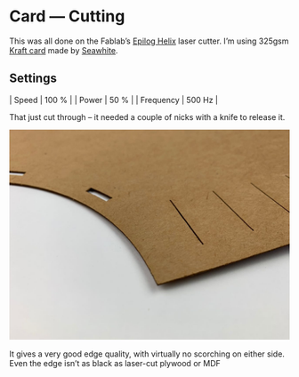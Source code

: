 # Card — Cutting

This was all done on the Fablab’s [Epilog Helix](https://www.epiloglaser.co.uk/laser-machines/mini-helix-engraver-cutter/) laser cutter. I’m using 325gsm [Kraft card](https://en.wikipedia.org/wiki/Kraft_paper) made by [Seawhite](https://www.seawhite.co.uk/Catalogue/SURFACES-MOUNTING/Card/Kraft-Card/Recycled-Kraft-Card-325gsm-CDRNASA2).

## Settings
|   Speed   | 100 %  |
|   Power   |  50 %  |
| Frequency | 500 Hz |

That just cut through – it needed a couple of nicks with a knife to release it.

![](IMG_2726.jpg)


It gives a very good edge quality, with virtually no scorching on either side. Even the edge isn’t as black as laser-cut plywood or MDF





